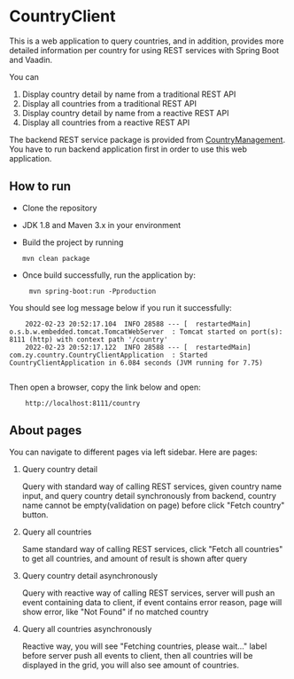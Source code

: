 # CountryClient

This is a web application to query countries, and in addition, provides more detailed information per country for using REST services with Spring Boot and Vaadin.

You can  
1) Display country detail by name from a traditional REST API  
2) Display all countries from a traditional REST API
3) Display country detail by name from a reactive REST API  
4) Display all countries from a reactive REST API

The backend REST service package is provided from [CountryManagement](https://github.com/eason454/CountryManagement). 
You have to run backend application first in order to use this web application.

## How to run

* Clone the repository
* JDK 1.8 and Maven 3.x in your environment
* Build the project by running

  ``` mvn clean package ```

* Once build successfully, run the application by:
```
     mvn spring-boot:run -Pproduction
```

You should see log message below if you run it successfully:
```
    2022-02-23 20:52:17.104  INFO 28588 --- [  restartedMain] o.s.b.w.embedded.tomcat.TomcatWebServer  : Tomcat started on port(s): 8111 (http) with context path '/country'
    2022-02-23 20:52:17.122  INFO 28588 --- [  restartedMain] com.zy.country.CountryClientApplication  : Started CountryClientApplication in 6.084 seconds (JVM running for 7.75)
    
```

Then open a browser, copy the link below and open:

```
    http://localhost:8111/country
```

## About pages
You can navigate to different pages via left sidebar. Here are pages:
1) Query country detail
   
   Query with standard way of calling REST services, given country name input, and query country detail synchronously 
   from backend, country name cannot be empty(validation on page) before click "Fetch country" button.

2) Query all countries
   
   Same standard way of calling REST services, click "Fetch all countries" to get all countries, and amount of result is shown after query

3) Query country detail asynchronously
   
   Query with reactive way of calling REST services, server will push an event containing data to client, if event contains error reason, 
   page will show error, like "Not Found" if no matched country  

4) Query all countries asynchronously
   
   Reactive way, you will see "Fetching countries, please wait..." label before server push all events to client, then all countries will 
   be displayed in the grid, you will also see amount of countries.